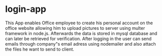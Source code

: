 # login-app
This App enables Office employee to create his personal account on the office website allowing him to upload pictures to server using multer framework in node.js. Afterwards the data is stored in mysql database and can later be retrieved for verification. After logging in the user can send emails through company"s email adress using nodemailer and also attach the files he want to send to client.
